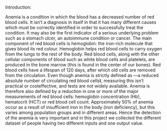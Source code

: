 Introduction:

Anemia is a condition in which the blood has a decreased number of red blood cells. It isn’t a diagnosis in itself in that it has many different causes which must be correctly identified in order to successfully treat the condition. It may also be the first indicator of a serious underlying problem such as a stomach ulcer, an autoimmune condition or cancer. The main component of red blood cells is hemoglobin: the iron-rich molecule that gives blood its red colour. Hemoglobin helps red blood cells to carry oxygen from the lungs to the rest of the body. Red blood cells, along with the other cellular components of blood such as white blood cells and platelets, are produced in the bone marrow (this is found in the center of our bones). Red blood cells have a lifespan of 120 days, after which old cells are removed from the circulation. Even though anemia is strictly defined as
―a reduced absolute number of circulating red blood cellsǁ, measuring this isn’t practical or costeffective, and tests are not widely available. Anemia is therefore also defined by a reduction in one or more of the major measurements of red blood cells: hemoglobin concentration (Hb), hematocrit (HCT) or red blood cell count. Approximately 50% of anemia occur as a result of insufficient iron in the body (iron deficiency), but this varies among population groups and in different areas. Hence the detection of the anemia is very important and in this project we collected the different dataset of people having two different inputs and one output value.

